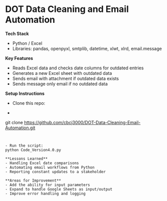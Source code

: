 # DOT Data Cleaning and Email Automation
**Tech Stack**
- Python / Excel
- Libraries: pandas, openpyxl, smtplib, datetime, xlwt, xlrd, email.message

**Key Features**
- Reads Excel data and checks date columns for outdated entries
- Generates a new Excel sheet with outdated data
- Sends email with attachment if outdated data exists
- Sends message only email if no outdated data

**Setup Instructions**
- Clone this repo:
- ```python
git clone https://github.com/cbcj3000/DOT-Data-Cleaning-Email-Automation.git
```


- Run the script:
python Code_Version4.0.py

**Lessons Learned**
- Handling Excel date comparisons
- Automating email workflows from Python
- Reporting constant updates to a stakeholder

**Areas for Improvement**
- Add the ability for input parameters
- Expand to handle Google Sheets as input/output
- Improve error handling and logging

